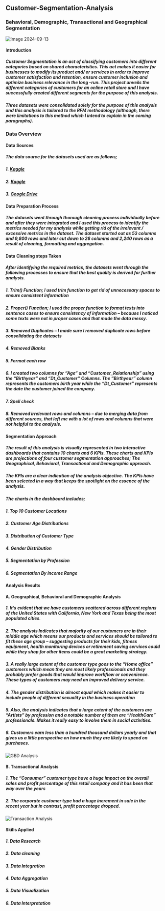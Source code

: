 ## Customer-Segmentation-Analysis

### Behavioral, Demographic, Transactional and Geographical Segmentation
![Image 2024-09-13](https://github.com/user-attachments/assets/bf11517b-8520-4933-a100-77a8785ea72c)

#### Introduction
##### Customer Segmentation is an act of classifying customers into different categories based on shared characteristics. This act makes it easier for businesses to modify its product and/ or services in order to improve customer satisfaction and retention, ensure customer inclusion and optimize business relevance in the long –run. This project unveils the different categories of customers for an online retail store and I have successfully created different segments for the purpose of this analysis. 

##### Three datasets were consolidated solely for the purpose of this analysis and this analysis is tailored to the RFM methodology (although, there were limitations to this method which I intend to explain in the coming paragraphs). 


### Data Overview
#### Data Sources
##### The data source for the datasets used are as follows; 
##### 1.	[Kaggle](https://www.kaggle.com/code/karnikakapoor/customer-segmentation-clustering/input)
##### 2.	[Kaggle](https://www.kaggle.com/datasets/kaushiksuresh147/customer-segmentation)
##### 3.	[Google Drive](https://docs.google.com/spreadsheets/d/1R-NjFCpGDAgtUKRaf-ZVXXbf-JdQb-JK/edit?gid=111825067#gid=111825067)


#### Data Preparation Process
##### The datasets went through thorough cleaning process individually before and after they were integrated and I used this process to identify the metrics needed for my analysis while getting rid of the irrelevant / excessive metrics in the dataset. The dataset started out as 53 columns and 9,800 rows and later cut down to 28 columns and 2,240 rows as a result of cleaning, formatting and aggregation.


#### Data Cleaning steps Taken
##### After identifying the required metrics, the datasets went through the following processes to ensure that the best quality is derived for further analysis.
##### 1.	Trim() Function; I used trim function to get rid of unnecessary spaces to ensure consistent information
##### 2.	Proper() Function; I used the proper function to format texts into sentence cases to ensure consistency of information – because I noticed some texts were not in proper cases and that made the data messy.
##### 3.	Removed Duplicates – I made sure I removed duplicate rows before consolidating the datasets
##### 4.	Removed Blanks
##### 5.	Format each row
##### 6.	I created two columns for “Age” and “Customer_Relationship” using the “Birthyear” and “Dt_Customer” Columns. The “Birthyear” column represents the customers birth year while the “Dt_Customer” represents the date the customer joined the company.
##### 7.	Spell check
##### 8.	Removed irrelevant rows and columns – due to merging data from different sources, that left me with a lot of rows and columns that were not helpful to the analysis. 


#### Segmentation Approach
##### The result of this analysis is visually represented in two interactive dashboards that contains 10 charts and 6 KPIs. These charts and KPIs are projections of four customer segmentation approaches; The Geographical, Behavioral, Transactional and Demographic approach.
##### The KPIs are a clear indication of the analysis objective. The KPIs have been selected in a way that keeps the spotlight on the essence of the analysis.
##### The charts in the dashboard includes;
##### 1.	Top 10 Customer Locations
##### 2.	Customer Age Distributions
##### 3.	Distribution of Customer Type
##### 4.	Gender Distribution
##### 5.	Segmentation by Profession
##### 6.	Segmentation By Income Range


#### Analysis Results
#### A.	Geographical, Behavioral and Demographic Analysis
##### 1.	It’s evident that we have customers scattered across different regions of the United States with California, New York and Texas being the most populated cities.
##### 2.	The analysis Indicates that majority of our customers are in their middle age which means our products and services should be tailored to fit these age group – suggesting products for their kids, fitness equipment, health monitoring devices or retirement saving services could while they shop for other items could be a great marketing strategy.
##### 3.	A really large extent of the customer type goes to the “Home office” customers which mean they are most likely professionals and they probably prefer goods that would improve workflow or convenience. These types of customers may need an improved delivery service.
##### 4.	The gender distribution is almost equal which makes it easier to include people of different sexuality in the business operation
##### 5.	Also, the analysis indicates that a large extent of the customers are “Artists” by profession and a notable number of them are “HealthCare” professionals. Makes it really easy to involve them in social activities.
##### 6.	Customers earn less than a hundred thousand dollars yearly and that gives us a little perspective on how much they are likely to spend on purchases.
![GBD Analysis](https://github.com/user-attachments/assets/cbb1d858-f398-4efc-9510-d31946b7fb52)


#### B.	Transactional Analysis
##### 1.	The “Consumer” customer type have a huge impact on the overall sales and profit percentage of this retail company and it has been that way over the years
##### 2.	The corporate customer type had a huge increment in sale in the recent year but in contrast, profit percentage dropped.
![Transaction Analysis](https://github.com/user-attachments/assets/8e016980-aa41-4b5b-99aa-1fe27a36fa7d)


#### Skills Applied
##### 1.	Data Research
##### 2.  Data cleaning
##### 3.	Data Integration
##### 4.	Data Aggregation
##### 5.	Data Visualization
##### 6.	Data Interpretation
